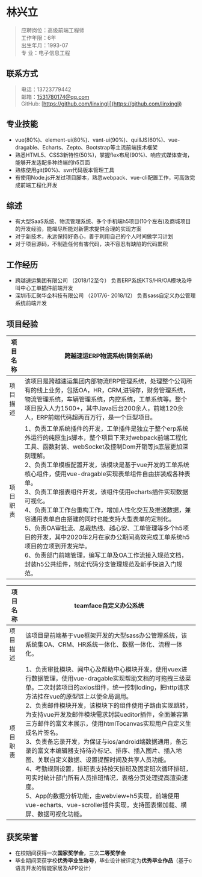 # 林兴立

>应聘岗位：高级前端工程师  
>工作年限：6年  
>出生年月：1993-07  
>专 业：电子信息工程

## 联系方式

>电话：13723779442              		          
>邮箱：1531780174@qq.com                      
>GitHub:  [https://github.com/linxingli](https://github.com/linxingli)

## 专业技能

- vue(80%)、element-ui(80%)、vant-ui(90%)、quillJS(60%)、vue-dragable、Echarts、Zepto、Bootstrap等主流前端技术框架
- 熟悉HTML5、CSS3新特性(50%)，掌握flex布局(90%)、响应式媒体查询，能够开发适配多种终端的h5页面
- 熟练使用git(90%)、svn代码版本管理工具
- 有使用Node.js开发过项目脚本，熟悉webpack、vue-cli配置工作，可高效完成前端工程化开发

## 综述

- 有大型SaaS系统、物流管理系统、多个手机端h5项目(10个左右)及商城项目的开发经验，能竭尽所能对新需求提供合理的实现方案
- 对于新技术，永远保持好奇心，善于利用自己的个人时间做学习计划
- 对于项目源码，不制造任何有害代码，决不容忍有缺陷的代码累积

## 工作经历

- 跨越速运集团有限公司 （2018/12至今）
负责ERP系统KTS/HR/OA模块及呼叫中心工单插件前端开发
- 深圳市汇聚华企科技有限公司 （2017/6- 2018/12）
负责sass自定义办公管理系统前端开发

## 项目经验

| 项目名称 | **跨越速运ERP物流系统(铸剑系统)** |
| ------ | ------ |
| 项目描述 | 该项目是跨越速运集团内部物流ERP管理系统，处理整个公司所有的线上业务，包括OA，HR，CRM,进销存，财务管理系统，物流管理系统，车辆管理系统，内控系统，工单系统等。整个项目投入人力1500+，其中Java后台200余人，前端120余人，ERP前端代码超两百万行，是一个巨型项目。 |
|项目职责  | 1、负责工单系统插件的开发，工单插件是独立于整个erp系统外运行的纯原生js脚本，整个项目下来对webpack前端工程化工具、函数封装、webSocket及控制Dom开销等js底层更加深刻理解。<br>2、负责工单模板配置开发，该模块是基于vue开发的工单系统核心组件，使用vue-dragable实现表单组件自由拼装成各种表单。<br>3、负责工单报表组件开发，该组件使用echarts插件实现数据可视化。<br>4、负责工单工作台重构工作，增加人性化交互及推送数据，兼容通用表单自由搭建的同时也能支持大型表单的定制化。<br>5、负责OA审批流、总裁热线、越心安、工单管理等多个h5项目的开发，其中2020年2月在家办公期间高效完成工单系统h5项目的立项到开发完毕。<br>6、负责部门前端管理，编写工单及OA工作流接入规范文档，封装h5公共组件，制定代码分支管理规范及新手快速入门规范。 |

| 项目名称 | **teamface自定义办公系统** |
| ------ | ------ |
| 项目描述 | 该项目是前端基于vue框架开发的大型sass办公管理系统，该系统集OA、CRM、HR系统一体化、数据一体化、流程一体化。 |
|项目职责  | 1、负责审批模块、闻中心及帮助中心模块开发，使用vuex进行数据管理，使用vue-dragable实现帮助文档的可拖拽三级菜单。二次封装项目的axios组件，统一控制loding，把http请求方法挂在vue的原型链上以便全局调用。<br>2、负责邮件模块开发，该模块下的组件使用子路由实现跳转，为支持vue开发及邮件模块需求封装ueditor插件，全面兼容第三方邮件的富文本展示，使用htmlTocanvas实现用户自定义生成名片签名。<br> 3、负责备忘录开发，为保证与ios/android端数据通用，备忘录的富文本编辑器支持待办标记、排序、插入图片、插入地图、关联自定义数据、设置提醒时间及共享人员功能。<br> 4、考勤规则设置，排班表支持按天排班及固定班次循环排班，可实时统计部门所有人员排班情况，表格分页处理提高渲染速度。 <br> 5、App的数据分析功能，由webview+h5实现，前端使用vue-echarts、vue-scroller插件实现，支持图表懒加载、横屏、数据可视化功能。|
  
  
## 获奖荣誉

- 在校期间获得一次**国家奖学金**，三次**二等奖学金**
- 毕业期间荣获学校**优秀毕业生称号**，毕业设计被评定为**优秀毕业作品**（基于c语言开发的智能家居及APP设计）
